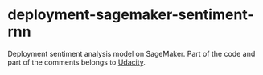 # deployment-sagemaker-sentiment-rnn
Deployment sentiment analysis model on SageMaker. Part of the code and part of the comments belongs to [Udacity](https://www.udacity.com).

